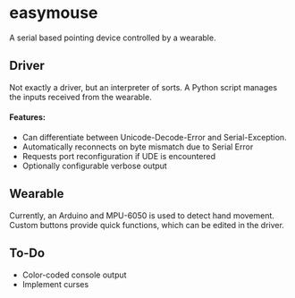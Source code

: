 # easymouse
A serial based pointing device controlled by a wearable.


## Driver

Not exactly a driver, but an interpreter of sorts.
A Python script manages the inputs received from the wearable.<br>

#### Features:

* Can differentiate between Unicode-Decode-Error and Serial-Exception.
* Automatically reconnects on byte mismatch due to Serial Error
* Requests port reconfiguration if UDE is encountered
* Optionally configurable verbose output


## Wearable

Currently, an Arduino and MPU-6050 is used to detect hand movement.<br>
Custom buttons provide quick functions, which can be edited in the driver.<br>


## To-Do

* Color-coded console output
* Implement curses
